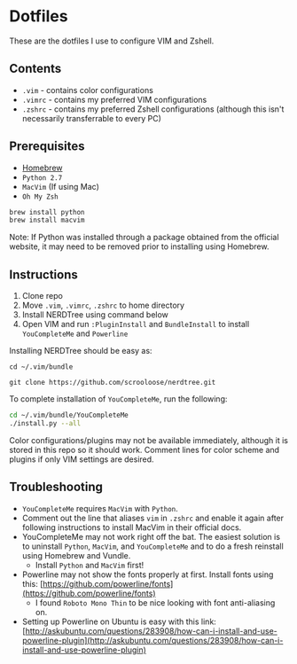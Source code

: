 # Dotfiles

These are the dotfiles I use to configure VIM and Zshell.

## Contents
* `.vim` - contains color configurations
* `.vimrc` - contains my preferred VIM configurations
* `.zshrc` - contains my preferred Zshell configurations (although this isn't necessarily transferrable to every PC)

## Prerequisites

* [Homebrew](http://brew.sh/)
* `Python 2.7`
* `MacVim` (If using Mac)
* `Oh My Zsh`

```bash
brew install python
brew install macvim
```

Note: If Python was installed through a package obtained from the official website, it may need to be removed prior to installing using Homebrew.

## Instructions

1. Clone repo
2. Move `.vim`, `.vimrc`, `.zshrc` to home directory
3. Install NERDTree using command below
4. Open VIM and run `:PluginInstall` and `BundleInstall` to install `YouCompleteMe` and `Powerline`

Installing NERDTree should be easy as:

`cd ~/.vim/bundle`

`git clone https://github.com/scrooloose/nerdtree.git`

To complete installation of `YouCompleteMe`, run the following:

```bash
cd ~/.vim/bundle/YouCompleteMe
./install.py --all
``` 

Color configurations/plugins may not be available immediately, although it is stored in this repo so it should work.
Comment lines for color scheme and plugins if only VIM settings are desired.

## Troubleshooting

* `YouCompleteMe` requires `MacVim` with `Python`.
* Comment out the line that aliases `vim` in `.zshrc` and enable it again after following instructions to install MacVim in their official docs. 
* YouCompleteMe may not work right off the bat. The easiest solution is to uninstall `Python`, `MacVim`, and `YouCompleteMe` and to do a fresh reinstall using Homebrew and Vundle. 
  * Install `Python` and `MacVim` first!
* Powerline may not show the fonts properly at first. Install fonts using this: [https://github.com/powerline/fonts](https://github.com/powerline/fonts)
  * I found `Roboto Mono Thin` to be nice looking with font anti-aliasing on.
* Setting up Powerline on Ubuntu is easy with this link: [http://askubuntu.com/questions/283908/how-can-i-install-and-use-powerline-plugin](http://askubuntu.com/questions/283908/how-can-i-install-and-use-powerline-plugin)

